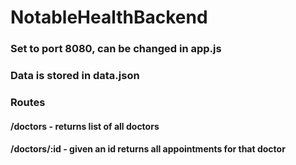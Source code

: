 # NotableHealthBackend

### Set to port 8080, can be changed in app.js

### Data is stored in data.json

### Routes
#### /doctors - returns list of all doctors
#### /doctors/:id - given an id returns all appointments for that doctor
